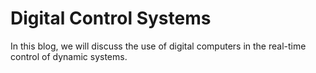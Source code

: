 # Digital Control Systems


In this blog, we will discuss the use of digital computers in the real-time control of dynamic systems.
